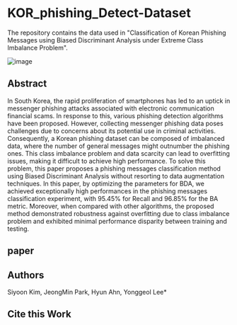 # KOR_phishing_Detect-Dataset

The repository contains the data used in "Classification of Korean Phishing Messages using Biased Discriminant Analysis under Extreme Class Imbalance Problem".


![image](https://github.com/Ez-Sy01/KOR_spam_Detect-Dataset/assets/66240545/4c56f1c9-3187-48b3-84cf-3d400aaca5f5)

## Abstract

In South Korea, the rapid proliferation of smartphones has led to an uptick in messenger phishing attacks associated with electronic communication financial scams. In response to this, various phishing detection algorithms have been proposed. However, collecting messenger phishing data poses challenges due to concerns about its potential use in criminal activities. Consequently, a Korean phishing dataset can be composed of imbalanced data, where the number of general messages might outnumber the phishing ones. This class imbalance problem and data scarcity can lead to overfitting issues, making it difficult to achieve high performance. To solve this problem, this paper proposes a phishing messages classification method using Biased Discriminant Analysis without resorting to data augmentation techniques. In this paper, by optimizing the parameters for BDA, we achieved exceptionally high performances in the phishing messages classification experiment, with 95.45% for Recall and 96.85% for the BA metric. Moreover, when compared with other algorithms, the proposed method demonstrated robustness against overfitting due to class imbalance problem and exhibited minimal performance disparity between training and testing.
## paper

## Authors

Siyoon Kim, JeongMin Park, Hyun Ahn, Yonggeol Lee*

## Cite this Work
